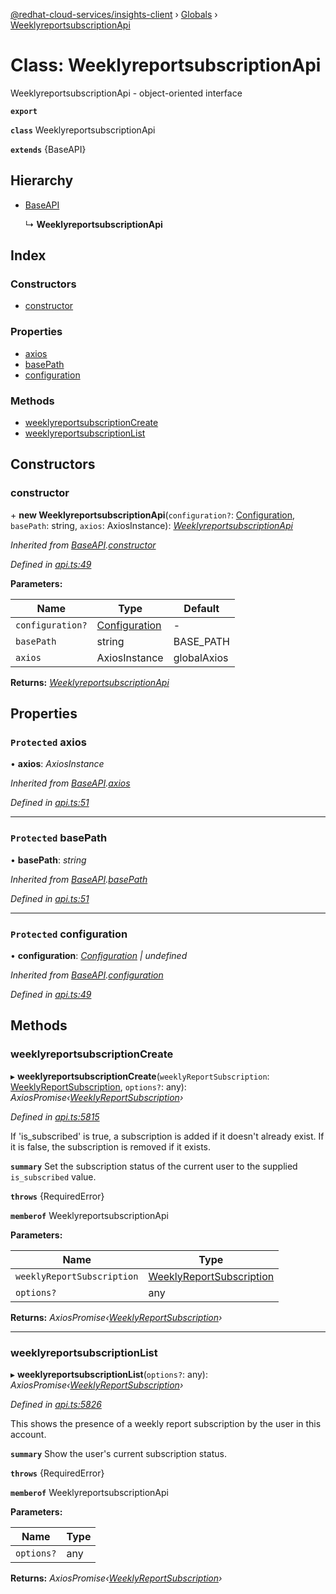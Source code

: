 [@redhat-cloud-services/insights-client](../README.md) › [Globals](../globals.md) › [WeeklyreportsubscriptionApi](weeklyreportsubscriptionapi.md)

# Class: WeeklyreportsubscriptionApi

WeeklyreportsubscriptionApi - object-oriented interface

**`export`** 

**`class`** WeeklyreportsubscriptionApi

**`extends`** {BaseAPI}

## Hierarchy

* [BaseAPI](baseapi.md)

  ↳ **WeeklyreportsubscriptionApi**

## Index

### Constructors

* [constructor](weeklyreportsubscriptionapi.md#constructor)

### Properties

* [axios](weeklyreportsubscriptionapi.md#protected-axios)
* [basePath](weeklyreportsubscriptionapi.md#protected-basepath)
* [configuration](weeklyreportsubscriptionapi.md#protected-configuration)

### Methods

* [weeklyreportsubscriptionCreate](weeklyreportsubscriptionapi.md#weeklyreportsubscriptioncreate)
* [weeklyreportsubscriptionList](weeklyreportsubscriptionapi.md#weeklyreportsubscriptionlist)

## Constructors

###  constructor

\+ **new WeeklyreportsubscriptionApi**(`configuration?`: [Configuration](configuration.md), `basePath`: string, `axios`: AxiosInstance): *[WeeklyreportsubscriptionApi](weeklyreportsubscriptionapi.md)*

*Inherited from [BaseAPI](baseapi.md).[constructor](baseapi.md#constructor)*

*Defined in [api.ts:49](https://github.com/RedHatInsights/javascript-clients/blob/master/packages/insights/api.ts#L49)*

**Parameters:**

Name | Type | Default |
------ | ------ | ------ |
`configuration?` | [Configuration](configuration.md) | - |
`basePath` | string |  BASE_PATH |
`axios` | AxiosInstance |  globalAxios |

**Returns:** *[WeeklyreportsubscriptionApi](weeklyreportsubscriptionapi.md)*

## Properties

### `Protected` axios

• **axios**: *AxiosInstance*

*Inherited from [BaseAPI](baseapi.md).[axios](baseapi.md#protected-axios)*

*Defined in [api.ts:51](https://github.com/RedHatInsights/javascript-clients/blob/master/packages/insights/api.ts#L51)*

___

### `Protected` basePath

• **basePath**: *string*

*Inherited from [BaseAPI](baseapi.md).[basePath](baseapi.md#protected-basepath)*

*Defined in [api.ts:51](https://github.com/RedHatInsights/javascript-clients/blob/master/packages/insights/api.ts#L51)*

___

### `Protected` configuration

• **configuration**: *[Configuration](configuration.md) | undefined*

*Inherited from [BaseAPI](baseapi.md).[configuration](baseapi.md#protected-configuration)*

*Defined in [api.ts:49](https://github.com/RedHatInsights/javascript-clients/blob/master/packages/insights/api.ts#L49)*

## Methods

###  weeklyreportsubscriptionCreate

▸ **weeklyreportsubscriptionCreate**(`weeklyReportSubscription`: [WeeklyReportSubscription](../interfaces/weeklyreportsubscription.md), `options?`: any): *AxiosPromise‹[WeeklyReportSubscription](../interfaces/weeklyreportsubscription.md)›*

*Defined in [api.ts:5815](https://github.com/RedHatInsights/javascript-clients/blob/master/packages/insights/api.ts#L5815)*

If 'is_subscribed' is true, a subscription is added if it doesn't already exist.  If it is false, the subscription is removed if it exists.

**`summary`** Set the subscription status of the current user to the supplied `is_subscribed` value.

**`throws`** {RequiredError}

**`memberof`** WeeklyreportsubscriptionApi

**Parameters:**

Name | Type |
------ | ------ |
`weeklyReportSubscription` | [WeeklyReportSubscription](../interfaces/weeklyreportsubscription.md) |
`options?` | any |

**Returns:** *AxiosPromise‹[WeeklyReportSubscription](../interfaces/weeklyreportsubscription.md)›*

___

###  weeklyreportsubscriptionList

▸ **weeklyreportsubscriptionList**(`options?`: any): *AxiosPromise‹[WeeklyReportSubscription](../interfaces/weeklyreportsubscription.md)›*

*Defined in [api.ts:5826](https://github.com/RedHatInsights/javascript-clients/blob/master/packages/insights/api.ts#L5826)*

This shows the presence of a weekly report subscription by the user in this account.

**`summary`** Show the user's current subscription status.

**`throws`** {RequiredError}

**`memberof`** WeeklyreportsubscriptionApi

**Parameters:**

Name | Type |
------ | ------ |
`options?` | any |

**Returns:** *AxiosPromise‹[WeeklyReportSubscription](../interfaces/weeklyreportsubscription.md)›*
